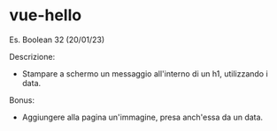# vue-hello
Es. Boolean 32 (20/01/23) 

Descrizione:
- Stampare a schermo un messaggio all'interno di un h1, utilizzando i data.

Bonus:
- Aggiungere alla pagina un'immagine, presa anch'essa da un data.
